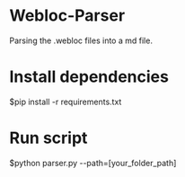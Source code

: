 # Webloc-Parser
Parsing the .webloc files into a md file.

# Install dependencies
$pip install -r requirements.txt

# Run script
$python parser.py --path=[your_folder_path]